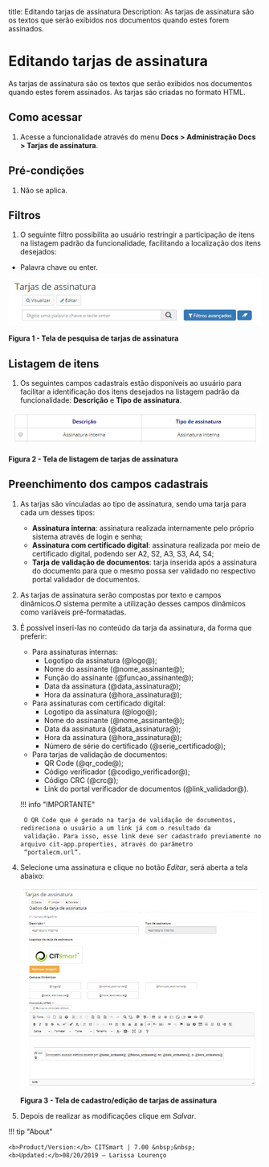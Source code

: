 title: Editando tarjas de assinatura
Description: As tarjas de assinatura são os textos que serão exibidos nos documentos quando estes forem assinados.
# Editando tarjas de assinatura

As tarjas de assinatura são os textos que serão exibidos nos documentos quando estes forem assinados. As tarjas são criadas no
formato HTML.

Como acessar
---------------

1. Acesse a funcionalidade através do menu **Docs > Administração Docs > Tarjas de assinatura**.

Pré-condições
---------------

1. Não se aplica.

Filtros
----------

1. O seguinte filtro possibilita ao usuário restringir a participação de itens na listagem padrão da funcionalidade, facilitando
a localização dos itens desejados:

- Palavra chave ou enter.

![Pesquisa](images/tarjas.img1.jpg)

**Figura 1 - Tela de pesquisa de tarjas de assinatura**

Listagem de itens
-------------------

1. Os seguintes campos cadastrais estão disponíveis ao usuário para facilitar a identificação dos itens desejados na listagem
padrão da funcionalidade: **Descrição** e **Tipo de assinatura**.

![Listagem](images/tarjas.img2.jpg)

**Figura 2 - Tela de listagem de tarjas de assinatura**

Preenchimento dos campos cadastrais
--------------------------------------

1. As tarjas são vinculadas ao tipo de assinatura, sendo uma tarja para cada um desses tipos:

    - **Assinatura interna**: assinatura realizada internamente pelo próprio sistema através de login e senha;
    - **Assinatura com certificado digital**: assinatura realizada por meio de certificado digital, podendo ser A2, S2, A3, 
    S3, A4, S4;
    - **Tarja de validação de documentos**: tarja inserida após a assinatura do documento para que o mesmo possa ser validado 
    no respectivo portal validador de documentos.
    
2. As tarjas de assinatura serão compostas por texto e campos dinâmicos.O sistema permite a utilização desses campos
dinâmicos como variáveis pré-formatadas.

3. É possível inseri-las no conteúdo da tarja da assinatura, da forma que preferir:

    - Para assinaturas internas:
        - Logotipo da assinatura (@logo@);
        - Nome do assinante (@nome_assinante@);
        - Função do assinante (@funcao_assinante@);
        - Data da assinatura (@data_assinatura@);
        - Hora da assinatura (@hora_assinatura@);
    - Para assinaturas com certificado digital:
        - Logotipo da assinatura (@logo@);
        - Nome do assinante (@nome_assinante@);
        - Data da assinatura (@data_assinatura@);
        - Hora da assinatura (@hora_assinatura@);
        - Número de série do certificado (@serie_certificado@);
    - Para tarjas de validação de documentos:
        - QR Code (@qr_code@);
        - Código verificador (@codigo_verificador@);
        - Código CRC (@crc@);
        - Link do portal verificador de documentos (@link_validador@).
        
    !!! info "IMPORTANTE"
    
        O QR Code que é gerado na tarja de validação de documentos, redireciona o usuário a um link já com o resultado da
        validação. Para isso, esse link deve ser cadastrado previamente no arquivo cit-app.properties, através do parâmetro
        “portalecm.url”.
        
4. Selecione uma assinatura e clique no botão *Editar*, será aberta a tela abaixo:

    ![Cadastro](images/tarjas.img3.jpg)
    
    **Figura 3 - Tela de cadastro/edição de tarjas de assinatura**
    
5. Depois de realizar as modificações clique em *Salvar*.

!!! tip "About"

    <b>Product/Version:</b> CITSmart | 7.00 &nbsp;&nbsp;
    <b>Updated:</b>08/20/2019 – Larissa Lourenço























    










